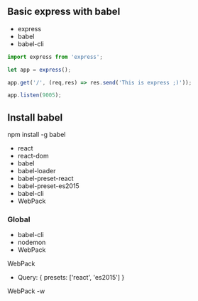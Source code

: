 

## Basic express with babel
- express
- babel
- babel-cli

```js
import express from 'express';

let app = express();

app.get('/', (req,res) => res.send('This is express ;)'));

app.listen(9005);
```


## Install babel

npm install -g babel

- react
- react-dom
- babel
- babel-loader
- babel-preset-react
- babel-preset-es2015
- babel-cli
- WebPack

### Global

- babel-cli
- nodemon
- WebPack

WebPack
- Query: {
    presets: ['react', 'es2015']
}


WebPack -w
